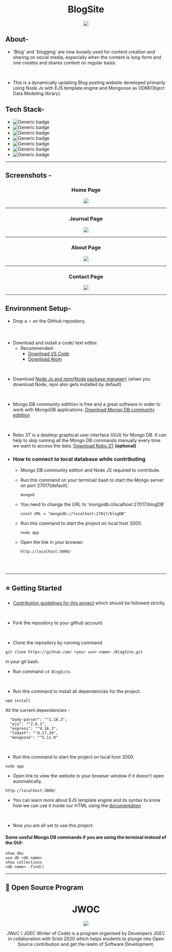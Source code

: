 <div align="center">
  <h1>BlogSite</h1>
  <img src="assets/New Banner.jpg" />
</div>

## About-
- 'Blog' and 'blogging' are now loosely used for content creation and sharing on social media, especially when the content is long-form and one creates and shares content on regular basis.
<br/>

- This is a dynamically updating Blog posting website developed primarily using Node Js with EJS template engine and Mongoose as ODM(Object Data Modeling library).

## Tech Stack-
- ![Generic badge](https://img.shields.io/badge/Structure-HTML-blue.svg)
- ![Generic badge](https://img.shields.io/badge/Styling-CSS-red.svg)
- ![Generic badge](https://img.shields.io/badge/Template_Engine-EJS-yellow.svg)
- ![Generic badge](https://img.shields.io/badge/Backend-Node_JS-lightgreen.svg)
- ![Generic badge](https://img.shields.io/badge/MiddleWare-Express-orange.svg)
- ![Generic badge](https://img.shields.io/badge/Object_Modelling-Mongoose-purple.svg)
- ![Generic badge](https://img.shields.io/badge/Database-MongoDB-darkgreen.svg)
<hr>

## Screenshots -

<div align="center">
  <h3>Home Page</h3>
  <img src="assets/home.png" />
  <hr>
  <h3>Journal Page</h3>
  <img src="assets/blogpage.png" />
  <hr>
  <h3>About Page</h3>
  <img src="assets/about.png" />
  <hr>
  <h3>Contact Page</h3>
  <img src="assets/contact.png" />
  <hr>
</div>

## Environment Setup-

* Drop a :star: on the GitHub repository.
<br/>

* Download and install a code/ text editor.
    - Recommended-
        - [Download VS Code](https://code.visualstudio.com/download)
        - [Download Atom](https://atom.io/)
<br/>

* Download [Node Js and npm(Node package manager)](https://nodejs.org/en/) (when you download Node, npm also gets installed by default)
<br/>

* Mongo DB community editition is free and a great software in order to work with MongoDB applications. [Download Mongo DB community editition](https://docs.mongodb.com/manual/administration/install-community/)
<br/>

* Robo 3T is a desktop graphical user interface (GUI) for Mongo DB. It can help to skip running all the Mongo DB commands manually every time we want to access the data. [Download Robo 3T](https://robomongo.org/download) **(optional)**
* ### How to connect to local database while contributing
  * Mongo DB community edition and Node JS required to contribute.
  * Run this command on your terminal/ bash to start the Mongo server on port 27017(default).
  
    ```
    mongod
    ```
    
  * You need to change the URL to 'mongodb://localhost:27017/blogDB'
    ```
    const URL = "mongodb://localhost:27017/blogDB"
    ```
  * Run this command to start the project on local host 3000.

    ```
    node app
    ```
  * Open the link in your browser.
    ```
    http://localhost:3000/
    ```
<br/>

<br/>

<hr>

## ⭐ Getting Started

* [Contribution guidelines for this project](/CONTRIBUTING.md) which should be followed strictly.
<br/>

* Fork the repository to your github account. 
<br>

* Clone the repository by running command
```
git clone https://github.com/ <your user-name> /BlogSite.git
```
in your git bash.
<br/>

* Run command `cd BlogSite`.
<br/>

* Run this command to install all dependencies for the project.
```
npm install
```
All the current dependencies -
```
  "body-parser": "^1.18.3",
  "ejs": "^2.6.1",
  "express": "^4.16.3",
  "lodash": "^4.17.20",
  "mongoose": "^5.11.9"
```
<br/>

* Run this command to start the project on local host 3000.
```
node app
```

* Open link to view the website in your browser window if it doesn't open automatically.
```
http://localhost:3000/
```
* You can learn more about EJS template engine and its syntax to know how we can use it inside our HTML using the [documentation](https://ejs.co/#docs)
<br/>

* Now you are all set to use this project.

#### Some useful Mongo DB commands if you are using the terminal instead of the GUI-
```
show dbs
use db <db name>
show collections
<db name> .find()
```
<hr>

## 📢  Open Source Program

<div align="center">
  <h1>JWOC</h1>
  <img src="assets/jwoc.jpg" />
  <p>JWoC ( JGEC Winter of Code) is a program organised by Developers JGEC in collaboration with Sristi 2020 which helps students to plunge into Open Source contribution and get the realm of Software Development.</p>
</div>

